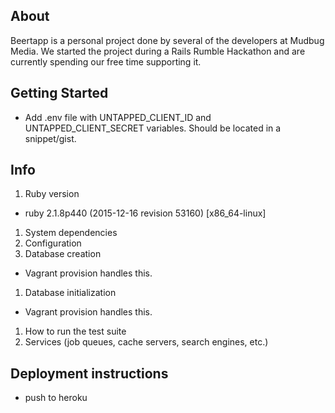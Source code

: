 ## About
Beertapp is a personal project done by several of the developers at Mudbug Media. We started the project during a Rails Rumble Hackathon and are currently spending our free time supporting it.

## Getting Started
  * Add .env file with UNTAPPED_CLIENT_ID and UNTAPPED_CLIENT_SECRET variables. Should be located in a snippet/gist.

## Info
1. Ruby version
  * ruby 2.1.8p440 (2015-12-16 revision 53160) [x86_64-linux]
1. System dependencies
1. Configuration
1. Database creation
  * Vagrant provision handles this.
1. Database initialization
  * Vagrant provision handles this.
1. How to run the test suite
1. Services (job queues, cache servers, search engines, etc.)

## Deployment instructions
  * push to heroku


